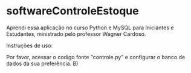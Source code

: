 # softwareControleEstoque
 Aprendi essa aplicação no curso Python e MySQL para Iniciantes e Estudantes, ministrado pelo professor Wagner Cardoso.
 
 Instruções de uso:
 
 Por favor, acessar o codigo fonte "controle.py" e configurar o banco de dados da sua preferência. B)
